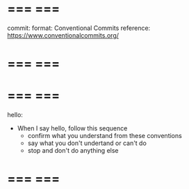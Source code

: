# === <commit> ===
commit:
  format: Conventional Commits
  reference: https://www.conventionalcommits.org/
# === </commit> ===

# === <hello> ===
hello:
  - When I say hello, follow this sequence
    - confirm what you understand from these conventions
    - say what you don't undertand or can't do
    - stop and don't do anything else
# === </hello> ===
